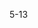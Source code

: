 <!--
 * @Author: qixin qixin2@delant.com.cn
 * @Date: 2022-06-23 20:25:16
 * @LastEditors: qixin qixin2@delant.com.cn
 * @LastEditTime: 2022-06-23 20:25:20
 * @FilePath: /vue2-deep/第5章响应式原理-下/5-13Props--v2.6.11-3/readme.md
 * @Description: 这是默认设置,请设置`customMade`, 打开koroFileHeader查看配置 进行设置: https://github.com/OBKoro1/koro1FileHeader/wiki/%E9%85%8D%E7%BD%AE
-->
5-13